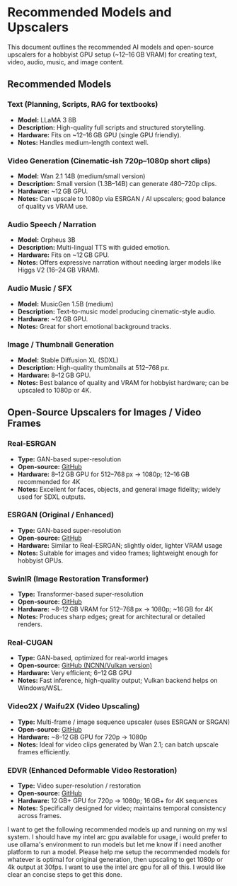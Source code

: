 # Recommended Models and Upscalers

This document outlines the recommended AI models and open-source upscalers for a hobbyist GPU setup (~12–16 GB VRAM) for creating text, video, audio, music, and image content.

## Recommended Models

### **Text (Planning, Scripts, RAG for textbooks)**
- **Model:** LLaMA 3 8B  
- **Description:** High-quality full scripts and structured storytelling.  
- **Hardware:** Fits on ~12–16 GB GPU (single GPU friendly).  
- **Notes:** Handles medium-length context well.  

### **Video Generation (Cinematic-ish 720p–1080p short clips)**
- **Model:** Wan 2.1 14B (medium/small version)  
- **Description:** Small version (1.3B–14B) can generate 480–720p clips.  
- **Hardware:** ~12 GB GPU.  
- **Notes:** Can upscale to 1080p via ESRGAN / AI upscalers; good balance of quality vs VRAM use.  

### **Audio Speech / Narration**
- **Model:** Orpheus 3B  
- **Description:** Multi-lingual TTS with guided emotion.  
- **Hardware:** Fits on ~12 GB GPU.  
- **Notes:** Offers expressive narration without needing larger models like Higgs V2 (16–24 GB VRAM).  

### **Audio Music / SFX**
- **Model:** MusicGen 1.5B (medium)  
- **Description:** Text-to-music model producing cinematic-style audio.  
- **Hardware:** ~12 GB GPU.  
- **Notes:** Great for short emotional background tracks.  

### **Image / Thumbnail Generation**
- **Model:** Stable Diffusion XL (SDXL)  
- **Description:** High-quality thumbnails at 512–768 px.  
- **Hardware:** 8–12 GB GPU.  
- **Notes:** Best balance of quality and VRAM for hobbyist hardware; can be upscaled to 1080p or 4K.

## Open-Source Upscalers for Images / Video Frames

### **Real-ESRGAN**
- **Type:** GAN-based super-resolution  
- **Open-source:** [GitHub](https://github.com/xinntao/Real-ESRGAN)  
- **Hardware:** 8–12 GB GPU for 512–768 px → 1080p; 12–16 GB recommended for 4K  
- **Notes:** Excellent for faces, objects, and general image fidelity; widely used for SDXL outputs.  

### **ESRGAN (Original / Enhanced)**
- **Type:** GAN-based super-resolution  
- **Open-source:** [GitHub](https://github.com/xinntao/ESRGAN)  
- **Hardware:** Similar to Real-ESRGAN; slightly older, lighter VRAM usage  
- **Notes:** Suitable for images and video frames; lightweight enough for hobbyist GPUs.  

### **SwinIR (Image Restoration Transformer)**
- **Type:** Transformer-based super-resolution  
- **Open-source:** [GitHub](https://github.com/JingyunLiang/SwinIR)  
- **Hardware:** ~8–12 GB VRAM for 512–768 px → 1080p; ~16 GB for 4K  
- **Notes:** Produces sharp edges; great for architectural or detailed renders.  

### **Real-CUGAN**
- **Type:** GAN-based, optimized for real-world images  
- **Open-source:** [GitHub (NCNN/Vulkan version)](https://github.com/nihui/realsr-ncnn-vulkan)  
- **Hardware:** Very efficient; 6–12 GB GPU  
- **Notes:** Fast inference, high-quality output; Vulkan backend helps on Windows/WSL.  

### **Video2X / Waifu2X (Video Upscaling)**
- **Type:** Multi-frame / image sequence upscaler (uses ESRGAN or SRGAN)  
- **Open-source:** [GitHub](https://github.com/k4yt3x/video2x)  
- **Hardware:** ~8–12 GB GPU for 720p → 1080p  
- **Notes:** Ideal for video clips generated by Wan 2.1; can batch upscale frames efficiently.  

### **EDVR (Enhanced Deformable Video Restoration)**
- **Type:** Video super-resolution / restoration  
- **Open-source:** [GitHub](https://github.com/xinntao/EDVR)  
- **Hardware:** 12 GB+ GPU for 720p → 1080p; 16 GB+ for 4K sequences  
- **Notes:** Specifically designed for video; maintains temporal consistency across frames.



I want to get the following recommended models up and running on my wsl system. I should have my intel arc gpu available for usage, i would prefer to use ollama's environment to run models but let me know if i need another platform to run a model. Please help me setup the recommended models for whatever is optimal for original generation, then upscaling to get 1080p or 4k output at 30fps. I want to use the intel arc gpu for all of this. I would like clear an concise steps to get this done.